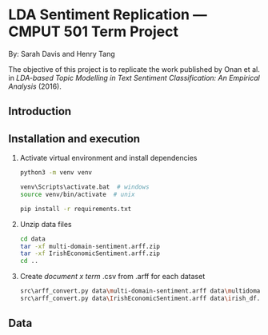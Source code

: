 # LDA Sentiment Replication — CMPUT 501 Term Project
By: Sarah Davis and Henry Tang

The objective of this project is to replicate the work published by Onan et al. in 
*LDA-based Topic Modelling in Text Sentiment Classification: An Empirical Analysis* (2016).

## Introduction


## Installation and execution

1. Activate virtual environment and install dependencies 
	```bash
    python3 -m venv venv
 
    venv\Scripts\activate.bat  # windows
    source venv/bin/activate  # unix
 
    pip install -r requirements.txt
	```
 
2. Unzip data files
	```bash
    cd data
    tar -xf multi-domain-sentiment.arff.zip
    tar -xf IrishEconomicSentiment.arff.zip
    cd ..
	```
 
3. Create *document x term* .csv from .arff for each dataset
	```bash
    src\arff_convert.py data\multi-domain-sentiment.arff data\multidomain_df.csv
    src\arff_convert.py data\IrishEconomicSentiment.arff data\irish_df.csv
	```
 
 ## Data